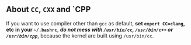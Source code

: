 ## About `CC`, `CXX` and `CPP

If you want to use compiler other than `gcc` as default, **set `export CC=clang`, etc in your `~/.bashrc`**,
_**do not mess with `/usr/bin/cc`, `/usr/bin/c++` or `/usr/bin/cpp`**_, because the kernel are built using `/usr/bin/cc`.
